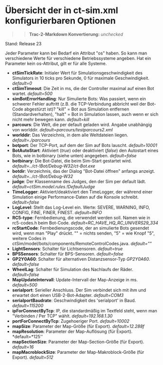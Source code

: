 # Übersicht der in ct-sim.xml konfigurierbaren Optionen

>> **Trac-2-Markdown Konvertierung:** *unchecked*

Stand: Release 23

Jeder Parameter kann bei Bedarf ein Attribut "os" haben. So kann man verschiedene Werte für verschiedene Betriebssysteme angeben. Hat ein Parameter kein os-Attribut, gilt er für alle Systeme.

* **ctSimTickRate**: Initialer Wert für Simulationsgeschwindigkeit des Simulators in 10 ticks pro Sekunde, 0 für maximale Geschwindigkeit. *default=0*
* **ctSimTimeout**: Die Zeit in ms, die der Controller maximal auf einen Bot wartet. *default=500*
* **simBotErrorHandling**: Nur Simulierte Bots: Was passiert, wenn ein schwerer Fehler auftritt (z.B. die TCP-Verbindung abbricht weil der Bot-Code abgestürzt ist)? "kill" = Bot aus Simulation entfernen (Standardverhalten), "halt" = Bot in Simulation lassen, auch wenn er sich nicht mehr bewegen kann. *default=kill*
* **parcours**: Die Welt, die per default geladen wird. Angabe unabhängig von worlddir. *default=parcours/testparcours2.xml*
* **worlddir**: Das Verzeichnis, in dem alle Weltdateien liegen. *default=./parcours*
* **botport**: Der TCP-Port, auf dem der Sim auf Bots lauscht. *default=10001*
* **BotAutoStart**: Aktiviert (*true*) oder deaktiviert (*false*) den Autostart eines Bots, wie in botbinary (siehe unten) angegeben. *default=false*
* **botbinary**: Die Bot-Datei, die beim Sim-Start gestartet wird. *default=../ct-!Bot/Debug-W32/ct-Bot.exe*
* **botdir**: Verzeichnis, das der Dialog "Bot-Datei öffnen" anfangs anzeigt. *default=../ct-!Bot/Debug-W32*
* **judge**: Der Klassenname des Judges, den der Sim per default lädt. *default=ctSim.model.rules.!DefaultJudge*
* **TimeLogger**: Aktiviert/deaktiviert den TimeLogger, der während einer Simulation einige Performance-Daten auf die Konsole schreibt. *default=false*
* **LogLevel**: Stellt das Log-Level ein. Werte: SEVERE, WARNING, INFO, CONFIG, FINE, FINER, FINEST. *default=INFO*
* **RC5-type**: Fernbedienung, die verwendet werden soll. Namen wie in rc5-codes.h beim Bot-Code. *default=RC_HAVE_HQ_RC_UNIVERS29_334*
* **rcStartCode**: Fernbedienungscode, der an simulierte Bots gesendet wird, wenn man "Play" drückt. "" = nichts senden, "5" = wie Knopf "5", weitere Codes in ctSim/model/bots/components/RemoteControlCodes.java. *default=""*
* **LightSensors**: Schalter für Lichtsensoren. *default=true*
* **BPSSensors**: Schalter für BPS-Sensoren. *default=false*
* **GP2Y0A60**: Schalter für alternativen Distanzsensor-Typ *GP2Y0A60*. *default=false*
* **WheelLag**: Schalter für  Simulation des Nachlaufs der Räder. *default=false*
* **MapUpdateIntervall**: Update-Intervall der Map-Anzeige in ms. *default=500*
* **serialport**: Serieller Anschluss. Der Sim verbindet sich mit ihm und erwartet dort einen USB-2-Bot-Adapter. *default=COM3*
* **serialportBaudrate**: Geschwindigkeit des 'serialport' in Baud. *default=115200*
* **ipForConnectByTcp**: IP, die standardmäßig im Textfeld steht, wenn man "Verbinden / Per TCP" wählt. *default=192.168.1.30*
* **portForConnectByTcp**: Zugehoeriger Port. *default=10002*
* **mapSize**: Parameter der Map-Größe (für Export). *default=12.288f*
* **mapResolution**: Parameter der Map-Auflösung (für Export). *default=*125''
* **mapSectionSize**: Parameter der Map-Section-Größe (für Export). *default=16*
* **mapMacroblockSize**: Parameter der Map-Makroblock-Größe (für Export). *default=512*
